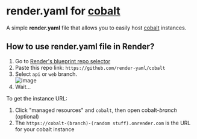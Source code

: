 # **render.yaml** for [cobalt](//github.com/imputnet/cobalt)
A simple **render.yaml** file that allows you to easily host [cobalt](//github.com/imputnet/cobalt) instances.
## How to use render.yaml file in Render?
1. Go to [Render's blueprint repo selector](https://dashboard.render.com/select-repo?type=blueprint)
2. Paste this repo link: `https://github.com/render-yaml/cobalt`
3. Select `api` or `web` branch. <br> ![image](https://github.com/render-yaml/cobalt/assets/79092746/79683bf6-aa47-4e39-825b-87b7c85fb302)
4. Wait...

To get the instance URL:
1. Click "managed resources" and `cobalt`, then open cobalt-*branch* (optional)
2. The `https://cobalt-(branch)-(random stuff).onrender.com` is the URL for your cobalt instance
